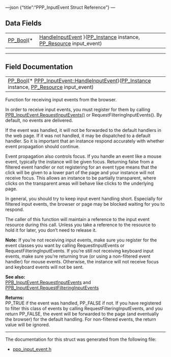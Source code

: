 —json {“title”:“PPP\_InputEvent Struct Reference”} —

Data Fields
-----------

<table><tbody><tr class="odd"><td style="text-align: right;"><a href="/docs/native-client/pepper_beta/c/group___enums#ga4f272d99be14aacafe08dfd4ef830918" class="el">PP_Bool</a>(* </td><td><a href="/docs/native-client/pepper_beta/c/struct_p_p_p___input_event__0__1#ae684a39a2bf6b58aee0f7420aab43150" class="el">HandleInputEvent</a> )(<a href="/docs/native-client/pepper_beta/c/group___typedefs#ga89b662403e6a687bb914b80114c0d19d" class="el">PP_Instance</a> instance, <a href="/docs/native-client/pepper_beta/c/group___typedefs#gafdc3895ee80f4750d0d95ae1b677e9b7" class="el">PP_Resource</a> input_event)</td></tr></tbody></table>

------------------------------------------------------------------------

Field Documentation
-------------------

<span id="ae684a39a2bf6b58aee0f7420aab43150" class="anchor" style="margin: 0;"></span>

<table><tbody><tr class="odd"><td><a href="/docs/native-client/pepper_beta/c/group___enums#ga4f272d99be14aacafe08dfd4ef830918" class="el">PP_Bool</a>(* <a href="/docs/native-client/pepper_beta/c/struct_p_p_p___input_event__0__1#ae684a39a2bf6b58aee0f7420aab43150" class="el">PPP_InputEvent::HandleInputEvent</a>)(<a href="/docs/native-client/pepper_beta/c/group___typedefs#ga89b662403e6a687bb914b80114c0d19d" class="el">PP_Instance</a> instance, <a href="/docs/native-client/pepper_beta/c/group___typedefs#gafdc3895ee80f4750d0d95ae1b677e9b7" class="el">PP_Resource</a> input_event)</td></tr></tbody></table>

Function for receiving input events from the browser.

In order to receive input events, you must register for them by calling <a href="/docs/native-client/pepper_beta/c/struct_p_p_b___input_event__1__0#a369d79730ad84d0b8dee9127c114086e" class="el" title="RequestInputEvent() requests that input events corresponding to the given input events are delivered ...">PPB_InputEvent.RequestInputEvents()</a> or RequestFilteringInputEvents(). By default, no events are delivered.

If the event was handled, it will not be forwarded to the default handlers in the web page. If it was not handled, it may be dispatched to a default handler. So it is important that an instance respond accurately with whether event propagation should continue.

Event propagation also controls focus. If you handle an event like a mouse event, typically the instance will be given focus. Returning false from a filtered event handler or not registering for an event type means that the click will be given to a lower part of the page and your instance will not receive focus. This allows an instance to be partially transparent, where clicks on the transparent areas will behave like clicks to the underlying page.

In general, you should try to keep input event handling short. Especially for filtered input events, the browser or page may be blocked waiting for you to respond.

The caller of this function will maintain a reference to the input event resource during this call. Unless you take a reference to the resource to hold it for later, you don’t need to release it.

**Note:** If you’re not receiving input events, make sure you register for the event classes you want by calling RequestInputEvents or RequestFilteringInputEvents. If you’re still not receiving keyboard input events, make sure you’re returning true (or using a non-filtered event handler) for mouse events. Otherwise, the instance will not receive focus and keyboard events will not be sent.

**See also:**  
<a href="/docs/native-client/pepper_beta/c/struct_p_p_b___input_event__1__0#a369d79730ad84d0b8dee9127c114086e" class="el" title="RequestInputEvent() requests that input events corresponding to the given input events are delivered ...">PPB_InputEvent.RequestInputEvents</a> and <a href="/docs/native-client/pepper_beta/c/struct_p_p_b___input_event__1__0#a42dcc8edf80141680e919258f3066069" class="el" title="RequestFilteringInputEvents() requests that input events corresponding to the given input events are ...">PPB_InputEvent.RequestFilteringInputEvents</a>

**Returns:**  
PP\_TRUE if the event was handled, PP\_FALSE if not. If you have registered to filter this class of events by calling RequestFilteringInputEvents, and you return PP\_FALSE, the event will be forwarded to the page (and eventually the browser) for the default handling. For non-filtered events, the return value will be ignored.

------------------------------------------------------------------------

The documentation for this struct was generated from the following file:

-   <a href="/docs/native-client/pepper_beta/c/ppp__input__event_8h/" class="el">ppp_input_event.h</a>
